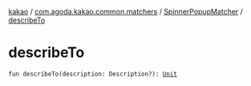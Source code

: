[kakao](../../index.md) / [com.agoda.kakao.common.matchers](../index.md) / [SpinnerPopupMatcher](index.md) / [describeTo](./describe-to.md)

# describeTo

`fun describeTo(description: Description?): `[`Unit`](https://kotlinlang.org/api/latest/jvm/stdlib/kotlin/-unit/index.html)